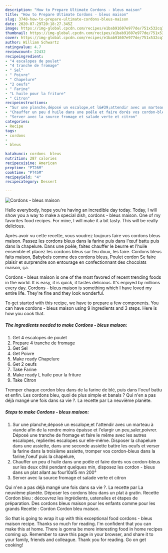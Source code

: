 ```yaml
---
description: "How to Prepare Ultimate Cordons - bleus maison"
title: "How to Prepare Ultimate Cordons - bleus maison"
slug: 3748-how-to-prepare-ultimate-cordons-bleus-maison
date: 2020-07-29T20:18:27.345Z
image: https://img-global.cpcdn.com/recipes/e1bab91607e977de/751x532cq70/cordons-bleus-maison-photo-principale-de-la-recette.jpg
thumbnail: https://img-global.cpcdn.com/recipes/e1bab91607e977de/751x532cq70/cordons-bleus-maison-photo-principale-de-la-recette.jpg
cover: https://img-global.cpcdn.com/recipes/e1bab91607e977de/751x532cq70/cordons-bleus-maison-photo-principale-de-la-recette.jpg
author: William Schwartz
ratingvalue: 4.7
reviewcount: 22432
recipeingredient:
- "4 escalopes de poulet"
- "4 tranche de fromage"
- " Sel"
- " Poivre"
- " Chapelure"
- "2 oeufs"
- " Farine"
- "L huile pour la friture"
- " Citron"
recipeinstructions:
- "Sur une planche,déposé un escalope,et l&#39;attendir avec un marteau à viande afin de la rendre moins épaisse et l&#39;elargir un peu,saler,poivrer. Déposé une tranche de fromage et faire le même avec les autres escalopes, replierles escalopes sur elle-même. Disposer la chapelure dans une assiette, dans une seconde assiette battre les oeufs et verser la farine dans la troisième assiette, tromper vos cordon-bleus dans la farine,l&#39;oeuf puis la chapelure,"
- "Chauffer un peu d huile dans une poêle et faire dorés vos cordon-bleus sur les deux côté pendant quelques min, disposez les cordon - bleus dans un plat allant au four10a15 mn 200°"
- "Server avec la source fromage et salade verte et citron"
categories:
- Recipe
tags:
- cordons
- 
- bleus

katakunci: cordons  bleus 
nutrition: 287 calories
recipecuisine: American
preptime: "PT26M"
cooktime: "PT45M"
recipeyield: "4"
recipecategory: Dessert

---
```



![Cordons - bleus maison](https://img-global.cpcdn.com/recipes/e1bab91607e977de/751x532cq70/cordons-bleus-maison-photo-principale-de-la-recette.jpg)

Hello everybody, hope you're having an incredible day today. Today, I will show you a way to make a special dish, cordons - bleus maison. One of my favorites food recipes. For mine, I will make it a bit tasty. This will be really delicious.

Après avoir vu cette recette, vous voudrez toujours faire vos cordons bleus maison. Passez les cordons bleus dans la farine puis dans l&#39;œuf battu puis dans la chapelure. Dans une poêle, faites chauffer le beurre et l&#39;huile ensemble et placez les cordons bleus sur feu doux, les faire. Cordons bleus faits maison, Babybels comme des cordons bleus, Poulet cordon Se faire plaisir et surprendre son entourage en confectionnant des chocolats maison, ça.

Cordons - bleus maison is one of the most favored of recent trending foods in the world. It is easy, it is quick, it tastes delicious. It's enjoyed by millions every day. Cordons - bleus maison is something which I have loved my entire life. They're fine and they look wonderful.


To get started with this recipe, we have to prepare a few components. You can have cordons - bleus maison using 9 ingredients and 3 steps. Here is how you cook that.

<!--inarticleads1-->

##### The ingredients needed to make Cordons - bleus maison:

1. Get 4 escalopes de poulet
1. Prepare 4 tranche de fromage
1. Get  Sel
1. Get  Poivre
1. Make ready  Chapelure
1. Get 2 oeufs
1. Take  Farine
1. Make ready L huile pour la friture
1. Take  Citron


Tremper chaque cordon bleu dans de la farine de blé, puis dans l&#39;oeuf battu et enfin. Les cordons bleu, quoi de plus simple et banals ? Qui n&#39;en a pas déjà mangé une fois dans sa vie ?. La recette par La neuvième planète. 

<!--inarticleads2-->

##### Steps to make Cordons - bleus maison:

1. Sur une planche,déposé un escalope,et l&#39;attendir avec un marteau à viande afin de la rendre moins épaisse et l&#39;elargir un peu,saler,poivrer. Déposé une tranche de fromage et faire le même avec les autres escalopes, replierles escalopes sur elle-même. Disposer la chapelure dans une assiette, dans une seconde assiette battre les oeufs et verser la farine dans la troisième assiette, tromper vos cordon-bleus dans la farine,l&#39;oeuf puis la chapelure,
1. Chauffer un peu d huile dans une poêle et faire dorés vos cordon-bleus sur les deux côté pendant quelques min, disposez les cordon - bleus dans un plat allant au four10a15 mn 200°
1. Server avec la source fromage et salade verte et citron


Qui n&#39;en a pas déjà mangé une fois dans sa vie ?. La recette par La neuvième planète. Déposer les cordons bleu dans un plat à gratin. Recette Cordon bleu : découvrez les ingrédients, ustensiles et étapes de préparation. Des cordons bleus maison pour les enfants comme pour les grands Recette : Cordon Cordon bleu maison. 

So that is going to wrap it up with this exceptional food cordons - bleus maison recipe. Thanks so much for reading. I'm confident that you can make this at home. There is gonna be more interesting food in home recipes coming up. Remember to save this page in your browser, and share it to your family, friends and colleague. Thank you for reading. Go on get cooking!
